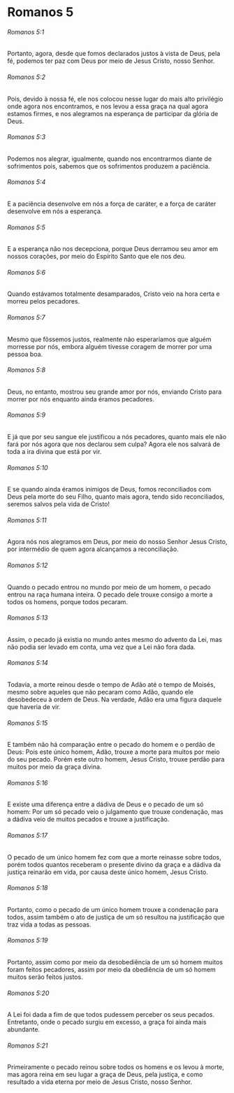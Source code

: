 # Romanos 5

###### Romanos 5:1

Portanto, agora, desde que fomos declarados justos à vista de Deus, pela fé, podemos ter paz com Deus por meio de Jesus Cristo, nosso Senhor.

###### Romanos 5:2

Pois, devido à nossa fé, ele nos colocou nesse lugar do mais alto privilégio onde agora nos encontramos, e nos levou a essa graça na qual agora estamos firmes, e nos alegramos na esperança de participar da glória de Deus.

###### Romanos 5:3

Podemos nos alegrar, igualmente, quando nos encontrarmos diante de sofrimentos pois, sabemos que os sofrimentos produzem a paciência.

###### Romanos 5:4

E a paciência desenvolve em nós a força de caráter, e a força de caráter desenvolve em nós a esperança.

###### Romanos 5:5

E a esperança não nos decepciona, porque Deus derramou seu amor em nossos corações, por meio do Espírito Santo que ele nos deu.

###### Romanos 5:6

Quando estávamos totalmente desamparados, Cristo veio na hora certa e morreu pelos pecadores.

###### Romanos 5:7

Mesmo que fôssemos justos, realmente não esperaríamos que alguém morresse por nós, embora alguém tivesse coragem de morrer por uma pessoa boa.

###### Romanos 5:8

Deus, no entanto, mostrou seu grande amor por nós, enviando Cristo para morrer por nós enquanto ainda éramos pecadores.

###### Romanos 5:9

E já que por seu sangue ele justificou a nós pecadores, quanto mais ele não fará por nós agora que nos declarou sem culpa? Agora ele nos salvará de toda a ira divina que está por vir.

###### Romanos 5:10

E se quando ainda éramos inimigos de Deus, fomos reconciliados com Deus pela morte do seu Filho, quanto mais agora, tendo sido reconciliados, seremos salvos pela vida de Cristo!

###### Romanos 5:11

Agora nós nos alegramos em Deus, por meio do nosso Senhor Jesus Cristo, por intermédio de quem agora alcançamos a reconciliação.

###### Romanos 5:12

Quando o pecado entrou no mundo por meio de um homem, o pecado entrou na raça humana inteira. O pecado dele trouxe consigo a morte a todos os homens, porque todos pecaram.

###### Romanos 5:13

Assim, o pecado já existia no mundo antes mesmo do advento da Lei, mas não podia ser levado em conta, uma vez que a Lei não fora dada.

###### Romanos 5:14

Todavia, a morte reinou desde o tempo de Adão até o tempo de Moisés, mesmo sobre aqueles que não pecaram como Adão, quando ele desobedeceu à ordem de Deus. Na verdade, Adão era uma figura daquele que haveria de vir.

###### Romanos 5:15

E também não há comparação entre o pecado do homem e o perdão de Deus: Pois este único homem, Adão, trouxe a morte para muitos por meio do seu pecado. Porém este outro homem, Jesus Cristo, trouxe perdão para muitos por meio da graça divina.

###### Romanos 5:16

E existe uma diferença entre a dádiva de Deus e o pecado de um só homem: Por um só pecado veio o julgamento que trouxe condenação, mas a dádiva veio de muitos pecados e trouxe a justificação.

###### Romanos 5:17

O pecado de um único homem fez com que a morte reinasse sobre todos, porém todos quantos receberam o presente divino da graça e a dádiva da justiça reinarão em vida, por causa deste único homem, Jesus Cristo.

###### Romanos 5:18

Portanto, como o pecado de um único homem trouxe a condenação para todos, assim também o ato de justiça de um só resultou na justificação que traz vida a todas as pessoas.

###### Romanos 5:19

Portanto, assim como por meio da desobediência de um só homem muitos foram feitos pecadores, assim por meio da obediência de um só homem muitos serão feitos justos.

###### Romanos 5:20

A Lei foi dada a fim de que todos pudessem perceber os seus pecados. Entretanto, onde o pecado surgiu em excesso, a graça foi ainda mais abundante.

###### Romanos 5:21

Primeiramente o pecado reinou sobre todos os homens e os levou à morte, mas agora reina em seu lugar a graça de Deus, pela justiça, e como resultado a vida eterna por meio de Jesus Cristo, nosso Senhor.

